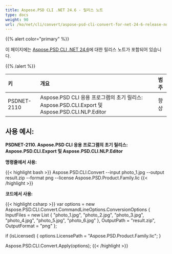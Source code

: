 ```yaml
---
title: Aspose.PSD CLI .NET 24.6 - 릴리스 노트
type: docs
weight: 90
url: /ko/net/cli/convert/aspose-psd-cli-convert-for-net-24-6-release-notes/
---
```


{{% alert color="primary" %}}

이 페이지에는 [Aspose.PSD CLI .NET 24.6](https://www.nuget.org/packages/Aspose.PSD.CLI.Convert/)에 대한 릴리스 노트가 포함되어 있습니다.

{{% /alert %}}

| **키**     | **개요**                                                                                    | **범주**     |
|:------------|:--------------------------------------------------------------------------------------------|:-------------|
| PSDNET-2110 | Aspose.PSD CLI 응용 프로그램의 초기 릴리스: Aspose.PSD.CLI.Export 및 Aspose.PSD.CLI.NLP.Editor  |  향상     |


## **사용 예시:**

**PSDNET-2110. Aspose.PSD CLI 응용 프로그램의 초기 릴리스: Aspose.PSD.CLI.Export 및 Aspose.PSD.CLI.NLP.Editor**

**명령줄에서 사용:**

{{< highlight bash >}}
Aspose.PSD.CLI.Convert --input photo_1.jpg --output result.zip --format png --license Aspose.PSD.Product.Family.lic
{{< /highlight >}}

**코드에서 사용:**

{{< highlight csharp >}}
var options = new Aspose.PSD.CLI.Convert.CommandLineOptions.ConversionOptions
{
    InputFiles = new List<string> { "photo_1.jpg", "photo_2.jpg", "photo_3.jpg", "photo_4.jpg", "photo_5.jpg", "photo_6.jpg" },
    OutputPath = "result.zip",
    OutputFormat = "png"
};


if (isLicensed)
{
    options.LicensePath = "Aspose.PSD.Product.Family.lic";
}

Aspose.PSD.CLI.Convert.Apply(options);
{{< /highlight >}}
